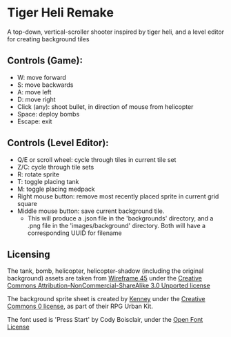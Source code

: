 # Tiger Heli Remake
A top-down, vertical-scroller shooter inspired by tiger heli, and a level editor for creating background tiles

## Controls (Game):
- W: move forward
- S: move backwards
- A: move left
- D: move right
- Click (any): shoot bullet, in direction of mouse from helicopter
- Space: deploy bombs
- Escape: exit

## Controls (Level Editor):
- Q/E or scroll wheel: cycle through tiles in current tile set
- Z/C: cycle through tile sets
- R: rotate sprite
- T: toggle placing tank
- M: toggle placing medpack
- Right mouse button: remove most recently placed sprite in current grid square
- Middle mouse button: save current background tile.
  - This will produce a .json file in the 'backgrounds' directory, and a .png file in 
the 'images/background' directory.  Both will have a corresponding UUID for filename

## Licensing
The tank, bomb, helicopter, helicopter-shadow (including the original background) assets
are taken from [Wireframe 45](https://github.com/Wireframe-Magazine/Wireframe-45) under the [Creative Commons Attribution-NonCommercial-ShareAlike 3.0 Unported license](https://creativecommons.org/licenses/by-nc-sa/3.0/legalcode)

The background sprite sheet is created by [Kenney](www.kenney.nl) under the [Creative Commons 0 license](http://creativecommons.org/publicdomain/zero/1.0/),
as part of their RPG Urban Kit.

The font used is 'Press Start' by Cody Boisclair, under the [Open Font License](http://scripts.sil.org/OFL)